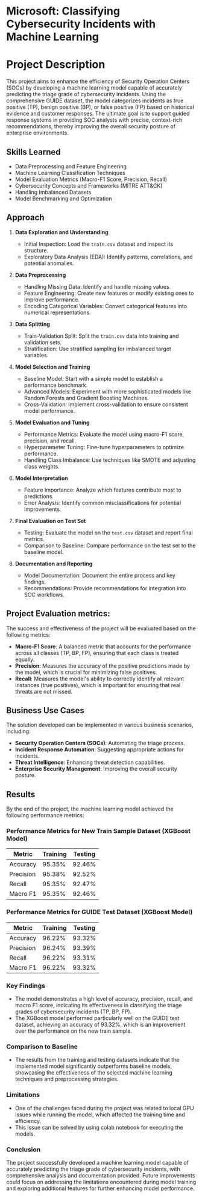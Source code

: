 # Microsoft: Classifying Cybersecurity Incidents with Machine Learning

# Project Description
This project aims to enhance the efficiency of Security Operation Centers (SOCs) by developing a machine learning model capable of accurately predicting the triage grade of cybersecurity incidents. Using the comprehensive GUIDE dataset, the model categorizes incidents as true positive (TP), benign positive (BP), or false positive (FP) based on historical evidence and customer responses. The ultimate goal is to support guided response systems in providing SOC analysts with precise, context-rich recommendations, thereby improving the overall security posture of enterprise environments.

## Skills Learned
- Data Preprocessing and Feature Engineering
- Machine Learning Classification Techniques
- Model Evaluation Metrics (Macro-F1 Score, Precision, Recall)
- Cybersecurity Concepts and Frameworks (MITRE ATT&CK)
- Handling Imbalanced Datasets
- Model Benchmarking and Optimization

## Approach
1. **Data Exploration and Understanding**
   - Initial Inspection: Load the `train.csv` dataset and inspect its structure.
   - Exploratory Data Analysis (EDA): Identify patterns, correlations, and potential anomalies.

2. **Data Preprocessing**
   - Handling Missing Data: Identify and handle missing values.
   - Feature Engineering: Create new features or modify existing ones to improve performance.
   - Encoding Categorical Variables: Convert categorical features into numerical representations.

3. **Data Splitting**
   - Train-Validation Split: Split the `train.csv` data into training and validation sets.
   - Stratification: Use stratified sampling for imbalanced target variables.

4. **Model Selection and Training**
   - Baseline Model: Start with a simple model to establish a performance benchmark.
   - Advanced Models: Experiment with more sophisticated models like Random Forests and Gradient Boosting Machines.
   - Cross-Validation: Implement cross-validation to ensure consistent model performance.

5. **Model Evaluation and Tuning**
   - Performance Metrics: Evaluate the model using macro-F1 score, precision, and recall.
   - Hyperparameter Tuning: Fine-tune hyperparameters to optimize performance.
   - Handling Class Imbalance: Use techniques like SMOTE and adjusting class weights.

6. **Model Interpretation**
   - Feature Importance: Analyze which features contribute most to predictions.
   - Error Analysis: Identify common misclassifications for potential improvements.

7. **Final Evaluation on Test Set**
   - Testing: Evaluate the model on the `test.csv` dataset and report final metrics.
   - Comparison to Baseline: Compare performance on the test set to the baseline model.

8. **Documentation and Reporting**
   - Model Documentation: Document the entire process and key findings.
   - Recommendations: Provide recommendations for integration into SOC workflows.
  
## Project Evaluation metrics:
The success and effectiveness of the project will be evaluated based on the following
metrics:
- **Macro-F1 Score**: A balanced metric that accounts for the performance across
 all classes (TP, BP, FP), ensuring that each class is treated equally.
- **Precision**: Measures the accuracy of the positive predictions made by the
 model, which is crucial for minimizing false positives.
- **Recall**: Measures the model's ability to correctly identify all relevant instances
 (true positives), which is important for ensuring that real threats are not missed.

## Business Use Cases
The solution developed can be implemented in various business scenarios, including:
- **Security Operation Centers (SOCs)**: Automating the triage process.
- **Incident Response Automation**: Suggesting appropriate actions for incidents.
- **Threat Intelligence**: Enhancing threat detection capabilities.
- **Enterprise Security Management**: Improving the overall security posture.

## Results

By the end of the project, the machine learning model achieved the following performance metrics:

### Performance Metrics for New Train Sample Dataset (XGBoost Model)

| Metric       | Training       | Testing        |
|--------------|----------------|----------------|
| Accuracy     | 95.35%         | 92.46%         |
| Precision    | 95.38%         | 92.52%         |
| Recall       | 95.35%         | 92.47%         |
| Macro F1     | 95.35%         | 92.46%         |

### Performance Metrics for GUIDE Test Dataset (XGBoost Model)

| Metric       | Training       | Testing        |
|--------------|----------------|----------------|
| Accuracy     | 96.22%         | 93.32%         |
| Precision    | 96.24%         | 93.39%         |
| Recall       | 96.22%         | 93.31%         |
| Macro F1     | 96.22%         | 93.32%         |

### Key Findings
- The model demonstrates a high level of accuracy, precision, recall, and macro F1 score, indicating its effectiveness in classifying the triage grades of cybersecurity incidents (TP, BP, FP).
- The XGBoost model performed particularly well on the GUIDE test dataset, achieving an accuracy of 93.32%, which is an improvement over the performance on the new train sample.

### Comparison to Baseline
- The results from the training and testing datasets indicate that the implemented model significantly outperforms baseline models, showcasing the effectiveness of the selected machine learning techniques and preprocessing strategies.

### Limitations
- One of the challenges faced during the project was related to local GPU issues while running the model, which affected the training time and efficiency.
- This issue can be solved by using colab notebook for executing the models.
 
### Conclusion
The project successfully developed a machine learning model capable of accurately predicting the triage grade of cybersecurity incidents, with comprehensive analysis and documentation provided. Future improvements could focus on addressing the limitations encountered during model training and exploring additional features for further enhancing model performance.
